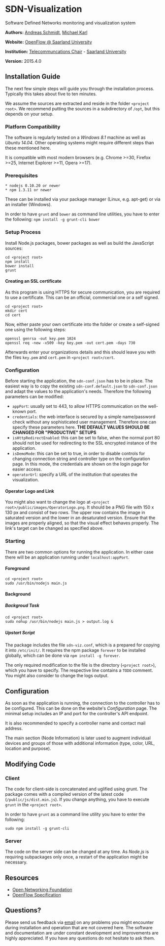 ﻿# SDN-Visualization

Software Defined Networks monitoring and visualization system

**Authors:** [Andreas Schmidt](mailto:schmidt@nt.uni-saarland.de), [Michael Karl](mailto:karl@nt.uni-saarland.de)

**Website:** [OpenFlow @ Saarland University](http://www.openflow.uni-saarland.de/)

**Institution:** [Telecommuncations Chair](http://www.nt.uni-saarland.de/) - [Saarland University](http://www.uni-saarland.de/)

**Version:** 2015.4.0

## Installation Guide

The next few simple steps will guide you through the installation process. Typically this takes about five to ten minutes.

We assume the sources are extracted and reside in the folder `<project root>`. We recommend putting the sources in a subdirectory of `/opt`, but this depends on your setup.

### Platform Compatibility
The software is regularly tested on a *Windows 8.1* machine as well as *Ubuntu 14.04*. Other operating systems might require different steps than these mentioned here.

It is compatible with most modern browsers (e.g. Chrome >=30, Firefox >=25, Internet Explorer >=11, Opera >=17).

### Prerequisites

    * nodejs 0.10.20 or newer
    * npm 1.3.11 or newer

These can be installed via your package manager (Linux, e.g. apt-get) or via an installer (Windows).

In order to have `grunt` and `bower` as command line utilities, you have to enter the following: `npm install -g grunt-cli bower`

### Setup Process
Install Node.js packages, bower packages as well as build the JavaScript sources:

    cd <project root>
    npm install
    bower install
    grunt

#### Creating an SSL certificate
As this program is using HTTPS for secure communication, you are required to use a certificate. This can be an official, commercial one or a self signed.  

	cd <project root>
	mkdir cert
	cd cert

Now, either paste your own certificate into the folder or create a self-signed one using the following steps:

	openssl genrsa -out key.pem 1024
	openssl req -new -x509 -key key.pem -out cert.pem -days 730

Afterwards enter your organizations details and this should leave you with the files `key.pem` and `cert.pem` in `<project root>/cert`.

### Configuration

Before starting the application, the `sdn-conf.json` has to be in place. The easiest way is to copy the existing `sdn-conf.default.json` to `sdn-conf.json` and adapt the values to the application's needs. Therefore the following parameters can be modified:

* `appPort`: usually set to 443, to allow HTTPS communication on the well-known port.
* `credentials`: the web interface is secured by a simple name/password check without any sophisticated user management. Therefore one can specify these parameters here. **THE DEFAULT VALUES SHOULD BE CHANGED FOR "PRODUCTIVE" SETUPS**
* `isHttpRedirectEnabled`: this can be set to false, when the normal port 80 should not be used for redirecting to the SSL encrypted instance of the application.
* `isDemoMode`: this can be set to true, in order to disable controls for changing connection string and controller type on the configuration page. In this mode, the credentials are shown on the login page for easier access.
* `operatorUrl`: specify a URL of the institution that operates the visualization.

#### Operator Logo and Link

You might also want to change the logo at `<project root>/public/images/OperatorLogo.png`. It should be a PNG file with 150 x 130 px and consist of two rows. The upper row contains the image in saturated version and the lower in an desaturated version. Ensure that the images are properly aligned, so that the visual effect behaves properly. The link's target can be changed as specified above.

### Starting

There are two common options for running the application. In either case there will be an application running under `localhost:appPort`.

#### Foreground 

	cd <project root>
	sudo /usr/bin/nodejs main.js

#### Background

##### Backgroud Task

	cd <project root>
	sudo nohup /usr/bin/nodejs main.js > output.log &

##### Upstart Script
The package includes the file `sdn-viz.conf`, which is a prepared for copying it into `/etc/init/`. It requires the npm package `forever` to be installed globally, which can be done via `npm install -g forever`. 

The only required modification to the file is the directory (`<project root>`), which you have to specify. The respective line contains a `TODO` comment. You might also consider to change the logs output.


## Configuration

As soon as the application is running, the connection to the controller has to be configured. This can be done on the website's *Configuration* page. The minimal setup includes an IP and port for the controller's API endpoint.

It is also recommended to specify a controller name and contact mail address.

The main section (Node Information) is later used to augment individual devices and groups of those with additional information (type, color, URL, location and purpose). 

## Modifying Code

### Client
The code for client-side is concatenated and uglified using grunt. The package comes with a compiled version of the latest code (`/public/js/dist.min.js`). If you change anything, you have to execute `grunt` in the `<project root>`.

In order to have `grunt` as a command line utility you have to enter the following: 

`sudo npm install -g grunt-cli`

### Server

The code on the server side can be changed at any time. As *Node.js* is requiring subpackages only once, a restart of the application might be necessary.


## Resources

* [Open Networking Foundation](https://www.opennetworking.org/)
* [OpenFlow Specification](https://www.opennetworking.org/sdn-resources/onf-specifications/openflow)


## Questions?

Please send us feedback via [email](mailto:info@openflow.uni-saarland.de) on any problems you might encounter during installation and operation that are not covered here. The software and documentation are under constant development and improvements are highly appreciated. If you have any questions do not hesitate to ask them.

